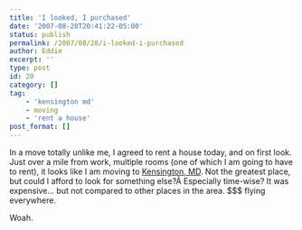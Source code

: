 ```yaml
---
title: 'I looked, I purchased'
date: '2007-08-28T20:41:22-05:00'
status: publish
permalink: /2007/08/28/i-looked-i-purchased
author: Eddie
excerpt: ''
type: post
id: 20
category: []
tag:
    - 'kensington md'
    - moving
    - 'rent a house'
post_format: []
---
```

In a move totally unlike me, I agreed to rent a house today, and on first look. Just over a mile from work, multiple rooms (one of which I am going to have to rent), it looks like I am moving to [Kensington, MD](http://maps.google.com/maps?f=q&hl=en&geocode=&q=10109+Crestwood+rd,+kensington+,+Md+20895&sll=37.0625,-95.677068&sspn=33.626896,67.236328&ie=UTF8&ll=39.021851,-77.093189&spn=0.008052,0.016415&z=16&om=1). Not the greatest place, but could I afford to look for something else?Â Especially time-wise? It was expensive... but not compared to other places in the area. $$$ flying everywhere.

Woah.